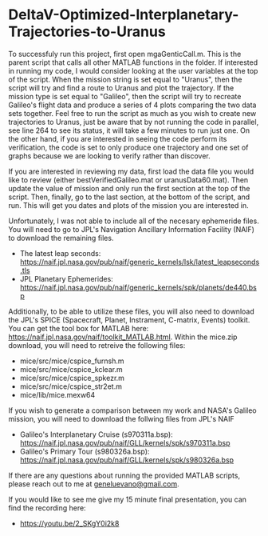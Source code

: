 # DeltaV-Optimized-Interplanetary-Trajectories-to-Uranus

To successfuly run this project, first open mgaGenticCall.m. This is the parent script that calls all other MATLAB functions in the folder.
If interested in running my code, I would consider looking at the user variables at the top of the script. When the mission string is set
equal to "Uranus", then the script will try and find a route to Uranus and plot the trajectory. If the mission type is set equal to 
"Galileo", then the script will try to recreate Galileo's flight data and produce a series of 4 plots comparing the two data sets 
together. Feel free to run the script as much as you wish to create new trajectories to Uranus, just be aware that by not running the code in 
parallel, see line 264 to see its status, it will take a few minutes to run just one. On the other hand, if you are interested in seeing 
the code perform its verification, the code is set to only produce one trajectory and one set of graphs because we are looking to verify 
rather than discover.

If you are interested in reviewing my data, first load the data file you would like to review (either bestVerifiedGalileo.mat or 
uranusData60.mat). Then update the value of mission and only run the first section at the top of the script. Then, finally, go to the last
section, at the bottom of the script, and run. This will get you dates and plots of the mission you are interested in.

Unfortunately, I was not able to include all of the necesary ephemeride files. You will need to go to JPL's Navigation Ancillary Information 
Facility (NAIF) to download the remaining files. 
  - The latest leap seconds: https://naif.jpl.nasa.gov/pub/naif/generic_kernels/lsk/latest_leapseconds.tls
  - JPL Planetary Ephemerides: https://naif.jpl.nasa.gov/pub/naif/generic_kernels/spk/planets/de440.bsp

Additionally, to be able to utilize these files, you will also need to download the JPL's SPICE (Spacecraft, Planet, Instrament, C-matrix, Events) 
toolkit. You can get the tool box for MATLAB here: https://naif.jpl.nasa.gov/naif/toolkit_MATLAB.html. Within the mice.zip download, you will need 
to retreive the following files:
  - mice/src/mice/cspice_furnsh.m
  - mice/src/mice/cspice_kclear.m
  - mice/src/mice/cspice_spkezr.m
  - mice/src/mice/cspice_str2et.m
  - mice/lib/mice.mexw64

If you wish to generate a comparison between my work and NASA's Galileo mission, you will need to download the follwing files from JPL's NAIF
  - Galileo's Interplanetary Cruise (s970311a.bsp): https://naif.jpl.nasa.gov/pub/naif/GLL/kernels/spk/s970311a.bsp
  - Galileo's Primary Tour (s980326a.bsp): https://naif.jpl.nasa.gov/pub/naif/GLL/kernels/spk/s980326a.bsp


If there are any questions about running the provided MATLAB scripts, please reach out to me at geneluevano@gmail.com.

If you would like to see me give my 15 minute final presentation, you can find the recording here:
  - https://youtu.be/2_SKgY0i2k8
